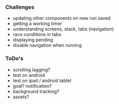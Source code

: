 ### Challenges

- updating other components on new run saved
- getting a working timer
- understanding screens, stack, tabs (navigation)
- race conditions in tabs
- displaying pending
- disable navigation when running

### ToDo's

- scrolling lagging?
- test on android
- test on ipad / android tablet
- goal? notification?
- background tracking?
- assets?
